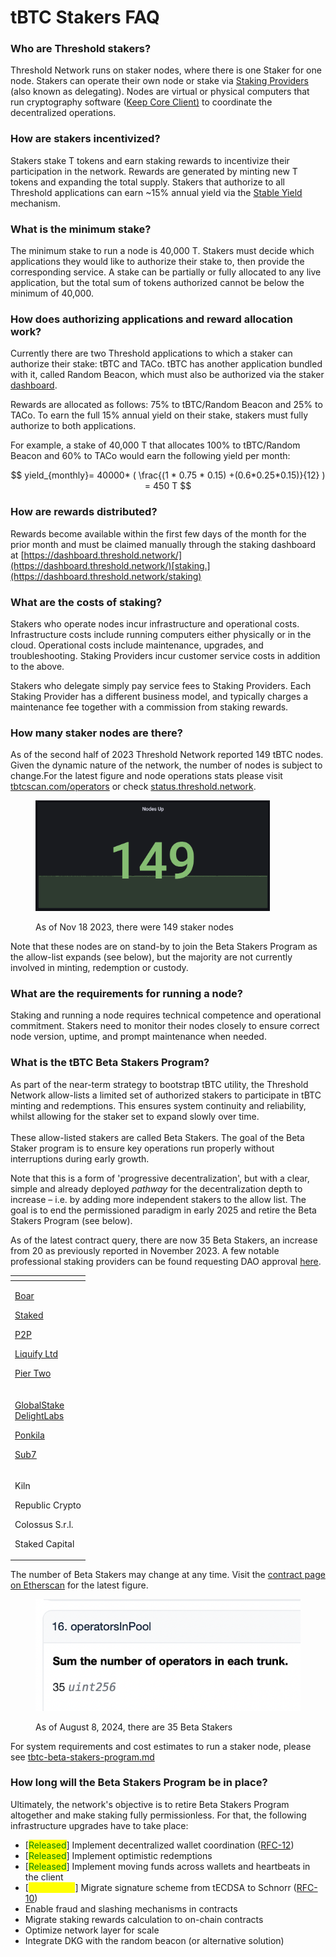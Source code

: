 # tBTC Stakers FAQ

### Who are Threshold stakers? &#x20;

Threshold Network runs on staker nodes, where there is one Staker for one node. Stakers can operate their own node or stake via [Staking Providers](staking-providers.md) (also known as delegating). Nodes are virtual or physical computers that run cryptography software ([Keep Core Client)](https://github.com/keep-network/keep-core) to coordinate the decentralized operations.&#x20;

### How are stakers incentivized?

Stakers stake T tokens and earn staking rewards to incentivize their participation in the network. Rewards are generated by minting new T tokens and expanding the total supply. Stakers that authorize to all Threshold applications can earn \~15% annual yield via the [Stable Yield](https://forum.threshold.network/t/tip-003-threshold-network-reward-mechanisms-proposal-i-stable-yield-for-non-institutional-staker-welfare/82) mechanism.&#x20;

### What is the minimum stake?

The minimum stake to run a node is 40,000 T. Stakers must decide which applications they would like to authorize their stake to, then provide the corresponding service. A stake can be partially or fully allocated to any live application, but the total sum of tokens authorized cannot be below the minimum of 40,000.

### How does authorizing applications and reward allocation work?

Currently there are two Threshold applications to which a staker can authorize their stake: tBTC and TACo. tBTC has another application bundled with it, called Random Beacon, which must also be authorized via the staker [dashboard](https://dashboard.threshold.network/).

Rewards are allocated as follows: 75% to tBTC/Random Beacon and 25% to TACo. To earn the full 15% annual yield on their stake, stakers must fully authorize to both applications.&#x20;

For example, a stake of 40,000 T that allocates 100% to tBTC/Random Beacon and 60% to TACo would earn the following yield per month:&#x20;

$$
yield_{monthly}= 40000* ( \frac{(1 * 0.75 * 0.15) +(0.6*0.25*0.15)}{12} 
) = 450 T
$$

### How are rewards distributed?

Rewards become available within the first few days of the month for the prior month and must be claimed manually through the staking dashboard at [https://dashboard.threshold.network/](https://dashboard.threshold.network/)[staking.](https://dashboard.threshold.network/staking)

### What are the costs of staking?&#x20;

Stakers who operate nodes incur infrastructure and operational costs. Infrastructure costs include running computers either physically or in the cloud. Operational costs include maintenance, upgrades, and troubleshooting. Staking Providers incur customer service costs in addition to the above.&#x20;

Stakers who delegate simply pay service fees to Staking Providers. Each Staking Provider has a different business model, and typically charges a maintenance fee together with a commission from staking rewards.&#x20;

### How many staker nodes are there?

As of the second half of 2023 Threshold Network reported 149 tBTC nodes. Given the dynamic nature of the network, the number of nodes is subject to change.For the latest figure and node operations stats please visit [tbtcscan.com/operators](https://tbtcscan.com/operators) or check [status.threshold.network](https://status.threshold.network/).

<figure><img src="../.gitbook/assets/image (2).png" alt="" width="375"><figcaption><p>As of Nov 18 2023, there were 149 staker nodes</p></figcaption></figure>

Note that these nodes are on stand-by to join the Beta Stakers Program as the allow-list expands (see below), but the majority are not currently involved in minting, redemption or custody.&#x20;

### What are the requirements for running a node?&#x20;

Staking and running a node requires technical competence and operational commitment. Stakers need to monitor their nodes closely to ensure correct node version, uptime, and prompt maintenance when needed.

### What is the tBTC Beta Stakers Program?&#x20;

As part of the near-term strategy to bootstrap tBTC utility, the Threshold Network allow-lists a limited set of authorized stakers to participate in tBTC minting and redemptions. This ensures system continuity and reliability, whilst allowing for the staker set to expand slowly over time. \
\
These allow-listed stakers are called Beta Stakers. The goal of the Beta Staker program is to ensure key operations run properly without interruptions during early growth.

Note that this is a form of 'progressive decentralization', but with a clear, simple and already deployed _pathway_ for the decentralization depth to increase – i.e. by adding more independent stakers to the allow list. The goal is to end the permissioned paradigm in early 2025 and retire the Beta Stakers Program (see below).&#x20;

As of the latest contract query, there are now 35 Beta Stakers, an increase from 20 as previously reported in November 2023. A few notable professional staking providers can be found requesting DAO approval [here](https://forum.threshold.network/t/tip-067-part-1-add-professional-node-operators-to-beta-staker-program/730/20).&#x20;

<table data-view="cards" data-full-width="false"><thead><tr><th></th></tr></thead><tbody><tr><td><p><a href="https://boar.network/">Boar</a></p><p><a href="https://staked.us/">Staked</a></p><p><a href="https://p2p.org/">P2P</a></p><p><a href="https://www.liquify.io/">Liquify Ltd</a></p><p><a href="https://piertwo.com/">Pier Two</a></p></td></tr><tr><td><p><a href="https://globalstake.io/">GlobalStake</a><br><a href="https://delightlabs.io/">DelightLabs</a></p><p><a href="https://www.ponkila.com/">Ponkila</a></p><p><a href="https://sub7.xyz/">Sub7</a></p></td></tr><tr><td><p>Kiln</p><p>Republic Crypto</p><p>Colossus S.r.l.</p><p>Staked Capital</p></td></tr></tbody></table>

The number of Beta Stakers may change at any time. Visit the [contract page on Etherscan](https://etherscan.io/address/0xc2731fb2823af3Efc2694c9bC86F444d5c5bb4Dc#readContract#F16) for the latest figure.&#x20;

<figure><img src="../.gitbook/assets/Screen Shot 2024-09-18 at 3.19.27 PM.png" alt=""><figcaption><p>As of August 8, 2024, there are 35 Beta Stakers</p></figcaption></figure>

For system requirements and cost estimates to run a staker node, please see [tbtc-beta-stakers-program.md](tbtc-beta-stakers-program.md "mention")

### How long will the Beta Stakers Program be in place?

Ultimately, the network's objective is to retire Beta Stakers Program altogether and make staking fully permissionless. For that, the following infrastructure upgrades have to take place:&#x20;

* \[<mark style="color:green;">Released</mark>] Implement decentralized wallet coordination ([RFC-12](https://github.com/keep-network/tbtc-v2/blob/6432ff0ff8c0bee046150a74f7e27eb06245f67f/docs/rfc/rfc-12.adoc))
* \[<mark style="color:green;">Released</mark>] Implement optimistic redemptions
* \[<mark style="color:green;">Released</mark>] Implement moving funds across wallets and heartbeats in the client
* \[<mark style="color:yellow;">In progress</mark>] Migrate signature scheme from tECDSA to Schnorr ([RFC-10](https://github.com/keep-network/tbtc-v2/blob/8822b31d74d7d9bf267b312aa54554e675f3fd79/docs/rfc/rfc-10.adoc#L4))
* Enable fraud and slashing mechanisms in contracts
* Migrate staking rewards calculation to on-chain contracts
* Optimize network layer for scale
* Integrate DKG with the random beacon (or alternative solution)
